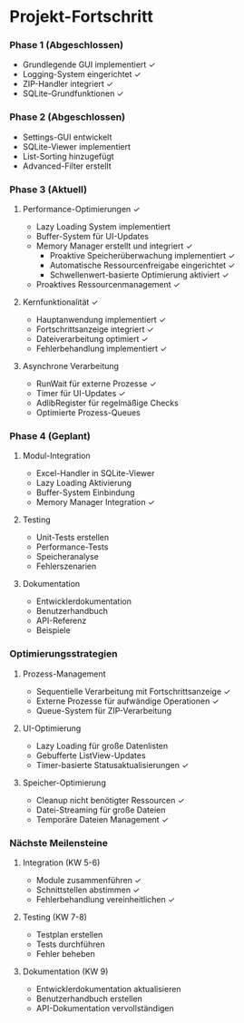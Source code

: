 # Projekt-Fortschritt

### Phase 1 (Abgeschlossen)
- Grundlegende GUI implementiert ✓
- Logging-System eingerichtet ✓
- ZIP-Handler integriert ✓
- SQLite-Grundfunktionen ✓

### Phase 2 (Abgeschlossen)
- Settings-GUI entwickelt
- SQLite-Viewer implementiert
- List-Sorting hinzugefügt
- Advanced-Filter erstellt

### Phase 3 (Aktuell)
1. Performance-Optimierungen ✓
   - Lazy Loading System implementiert
   - Buffer-System für UI-Updates
   - Memory Manager erstellt und integriert ✓
     - Proaktive Speicherüberwachung implementiert ✓
     - Automatische Ressourcenfreigabe eingerichtet ✓
     - Schwellenwert-basierte Optimierung aktiviert ✓
   - Proaktives Ressourcenmanagement ✓

2. Kernfunktionalität ✓
   - Hauptanwendung implementiert ✓
   - Fortschrittsanzeige integriert ✓
   - Dateiverarbeitung optimiert ✓
   - Fehlerbehandlung implementiert ✓

3. Asynchrone Verarbeitung
   - RunWait für externe Prozesse ✓
   - Timer für UI-Updates ✓
   - AdlibRegister für regelmäßige Checks
   - Optimierte Prozess-Queues

### Phase 4 (Geplant)
1. Modul-Integration
   - Excel-Handler in SQLite-Viewer
   - Lazy Loading Aktivierung
   - Buffer-System Einbindung
   - Memory Manager Integration ✓

2. Testing
   - Unit-Tests erstellen
   - Performance-Tests
   - Speicheranalyse
   - Fehlerszenarien

3. Dokumentation
   - Entwicklerdokumentation
   - Benutzerhandbuch
   - API-Referenz
   - Beispiele

### Optimierungsstrategien
1. Prozess-Management
   - Sequentielle Verarbeitung mit Fortschrittsanzeige ✓
   - Externe Prozesse für aufwändige Operationen ✓
   - Queue-System für ZIP-Verarbeitung

2. UI-Optimierung
   - Lazy Loading für große Datenlisten
   - Gebufferte ListView-Updates
   - Timer-basierte Statusaktualisierungen ✓

3. Speicher-Optimierung
   - Cleanup nicht benötigter Ressourcen ✓
   - Datei-Streaming für große Dateien
   - Temporäre Dateien Management ✓

### Nächste Meilensteine
1. Integration (KW 5-6)
   - Module zusammenführen ✓
   - Schnittstellen abstimmen ✓
   - Fehlerbehandlung vereinheitlichen ✓

2. Testing (KW 7-8)
   - Testplan erstellen
   - Tests durchführen
   - Fehler beheben

3. Dokumentation (KW 9)
   - Entwicklerdokumentation aktualisieren
   - Benutzerhandbuch erstellen
   - API-Dokumentation vervollständigen
